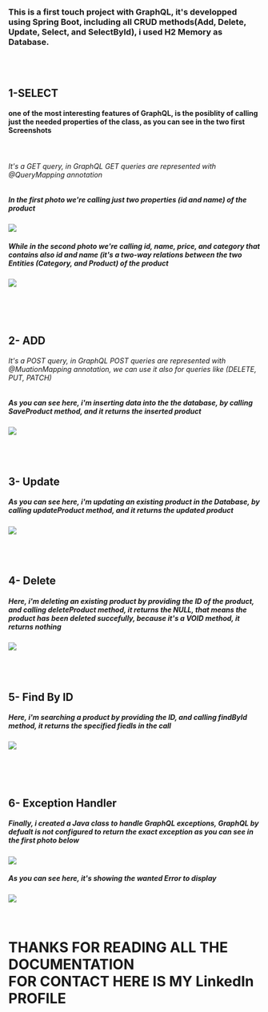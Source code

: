 <h3>This is a first touch project with GraphQL, it's developped using Spring Boot, including all CRUD methods(Add, Delete, Update, Select, and SelectById), i used H2 Memory as Database.</h3>
<br> <br>
<h2>1-SELECT</h2>
<h4>one of the most interesting features of GraphQL, is the posiblity of calling just the needed properties of the class, as you can see in the two first Screenshots</h4>
<br>
<h6>It's a GET query, in GraphQL GET queries are represented with @QueryMapping annotation</h6>
<h5>In the first photo we're calling just two properties (id and name) of the product</h5>
<img src="https://user-images.githubusercontent.com/47062719/205896545-95abf4a9-1ebf-479a-bfb2-0463d757d118.jpg"> <br>
<h5>While in the second photo we're calling id, name, price, and category that contains also id and name (it's a two-way relations between the two Entities (Category, and Product) of the product</h5>
<img src="https://user-images.githubusercontent.com/47062719/205897545-f4b47d99-c742-452c-8bab-f07a9dd508f2.jpg">

<br> <br> <br>
<h2>2- ADD</h2>
<h6>It's a POST query, in GraphQL POST queries are represented with @MuationMapping annotation, we can use it also for queries like (DELETE, PUT, PATCH)</h6>
<h5>As you can see here, i'm inserting data into the the database, by calling SaveProduct method, and it returns the inserted product</h5>
<img src="https://user-images.githubusercontent.com/47062719/205896545-95abf4a9-1ebf-479a-bfb2-0463d757d118.jpg"> <br>
<br> <br> <br>
<h2>3- Update</h2>
<h5>As you can see here, i'm updating an existing product in the Database, by calling updateProduct method, and it returns the updated product</h5>
<img src="https://user-images.githubusercontent.com/47062719/205903263-1e31cd3b-ce9f-47cf-925f-a1e42115667d.jpg"> <br>
<br> <br> <br>
<h2>4- Delete</h2>
<h5>Here, i'm deleting an existing product by providing the ID of the product, and calling deleteProduct method, it returns the NULL, that means the product has been deleted succefully, because it's a VOID method, it returns nothing</h5>
<img src="https://user-images.githubusercontent.com/47062719/205904388-914ba6e3-0522-4d26-b240-a04e52ac3f4f.jpg"> <br>
<br> <br> <br>
<h2>5- Find By ID</h2>
<h5>Here, i'm searching a product by providing the ID, and calling findById method, it returns the specified fiedls in the call</h5>
<img src="https://user-images.githubusercontent.com/47062719/205905508-54051d82-dd5c-48e1-9684-38f7d931c82f.jpg"> <br>

<br> <br> <br>
<h2>6- Exception Handler</h2>
<h5>Finally, i created a Java class to handle GraphQL exceptions, GraphQL by defualt is not configured to return the exact exception as you can see in the first photo below</h5>
<img src="https://user-images.githubusercontent.com/47062719/205906371-c8ffb36b-7929-4b7b-b32a-9cc8b922dd5b.jpg"> <br>
<h5>As you can see here, it's showing the wanted Error to display</h5>
<img src="https://user-images.githubusercontent.com/47062719/205906521-ae32d3f7-6817-4d89-b1f3-b8db70ef31d6.jpg"> <br>
<br> <br>
<h1>THANKS FOR READING ALL THE DOCUMENTATION <br> FOR CONTACT HERE IS MY LinkedIn PROFILE </h1>
<a src="https://www.linkedin.com/in/ibrbou/">
